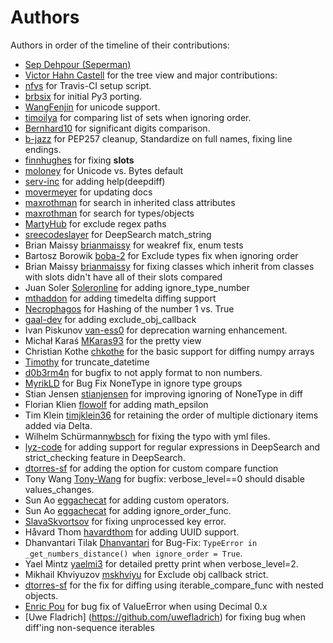 # Authors

Authors in order of the timeline of their contributions:

- [Sep Dehpour (Seperman)](http://www.zepworks.com)
- [Victor Hahn Castell](http://hahncastell.de) for the tree view and major contributions:
- [nfvs](https://github.com/nfvs) for Travis-CI setup script.
- [brbsix](https://github.com/brbsix) for initial Py3 porting.
- [WangFenjin](https://github.com/WangFenjin) for unicode support.
- [timoilya](https://github.com/timoilya) for comparing list of sets when ignoring order.
- [Bernhard10](https://github.com/Bernhard10) for significant digits comparison.
- [b-jazz](https://github.com/b-jazz) for PEP257 cleanup, Standardize on full names, fixing line endings.
- [finnhughes](https://github.com/finnhughes) for fixing __slots__
- [moloney](https://github.com/moloney) for Unicode vs. Bytes default
- [serv-inc](https://github.com/serv-inc) for adding help(deepdiff)
- [movermeyer](https://github.com/movermeyer) for updating docs
- [maxrothman](https://github.com/maxrothman) for search in inherited class attributes
- [maxrothman](https://github.com/maxrothman) for search for types/objects
- [MartyHub](https://github.com/MartyHub) for exclude regex paths
- [sreecodeslayer](https://github.com/sreecodeslayer) for DeepSearch match_string
- Brian Maissy [brianmaissy](https://github.com/) for weakref fix, enum tests
- Bartosz Borowik [boba-2](https://github.com/boba-2) for Exclude types fix when ignoring order
- Brian Maissy [brianmaissy](https://github.com/brianmaissy) for fixing classes which inherit from classes with slots didn't have all of their slots compared
- Juan Soler [Soleronline](https://github.com/Soleronline) for adding ignore_type_number
- [mthaddon](https://github.com/mthaddon) for adding timedelta diffing support
- [Necrophagos](https://github.com/Necrophagos) for Hashing of the number 1 vs. True
- [gaal-dev](https://github.com/gaal-dev) for adding exclude_obj_callback
- Ivan Piskunov [van-ess0](https://github.com/van-ess0) for deprecation warning enhancement.
- Michał Karaś [MKaras93](https://github.com/MKaras93) for the pretty view
- Christian Kothe [chkothe](https://github.com/chkothe) for the basic support for diffing numpy arrays
- [Timothy](https://github.com/timson) for truncate_datetime
- [d0b3rm4n](https://github.com/d0b3rm4n) for bugfix to not apply format to non numbers.
- [MyrikLD](https://github.com/MyrikLD) for Bug Fix NoneType in ignore type groups
- Stian Jensen [stianjensen](https://github.com/stianjensen) for improving ignoring of NoneType in diff 
- Florian Klien [flowolf](https://github.com/flowolf) for adding math_epsilon
- Tim Klein [timjklein36](https://github.com/timjklein36) for retaining the order of multiple dictionary items added via Delta.
- Wilhelm Schürmann[wbsch](https://github.com/wbsch) for fixing the typo with yml files.
- [lyz-code](https://github.com/lyz-code) for adding support for regular expressions in DeepSearch and strict_checking feature in DeepSearch.
- [dtorres-sf](https://github.com/dtorres-sf) for adding the option for custom compare function
- Tony Wang [Tony-Wang](https://github.com/Tony-Wang) for bugfix: verbose_level==0 should disable values_changes.
- Sun Ao [eggachecat](https://github.com/eggachecat) for adding custom operators.
- Sun Ao [eggachecat](https://github.com/eggachecat) for adding ignore_order_func.
- [SlavaSkvortsov](https://github.com/SlavaSkvortsov) for fixing unprocessed key error.
- Håvard Thom [havardthom](https://github.com/havardthom) for adding UUID support.
- Dhanvantari Tilak [Dhanvantari](https://github.com/Dhanvantari) for Bug-Fix: `TypeError in _get_numbers_distance() when ignore_order = True`.
- Yael Mintz [yaelmi3](https://github.com/yaelmi3) for detailed pretty print when verbose_level=2.
- Mikhail Khviyuzov [mskhviyu](https://github.com/mskhviyu) for Exclude obj callback strict.
- [dtorres-sf](https://github.com/dtorres-sf) for the fix for diffing using iterable_compare_func with nested objects.
- [Enric Pou](https://github.com/epou) for bug fix of ValueError when using Decimal 0.x
- [Uwe Fladrich] (https://github.com/uwefladrich) for fixing bug when diff'ing non-sequence iterables
